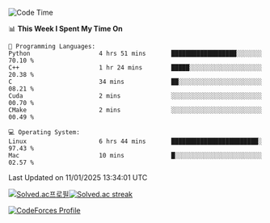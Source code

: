 
<!--START_SECTION:waka-->
![Code Time](http://img.shields.io/badge/Code%20Time-3%2C720%20hrs%205%20mins-blue)

📊 **This Week I Spent My Time On** 

```text
💬 Programming Languages: 
Python                   4 hrs 51 mins       ██████████████████░░░░░░░   70.10 % 
C++                      1 hr 24 mins        █████░░░░░░░░░░░░░░░░░░░░   20.38 % 
C                        34 mins             ██░░░░░░░░░░░░░░░░░░░░░░░   08.21 % 
Cuda                     2 mins              ░░░░░░░░░░░░░░░░░░░░░░░░░   00.70 % 
CMake                    2 mins              ░░░░░░░░░░░░░░░░░░░░░░░░░   00.49 % 

💻 Operating System: 
Linux                    6 hrs 44 mins       ████████████████████████░   97.43 % 
Mac                      10 mins             █░░░░░░░░░░░░░░░░░░░░░░░░   02.57 % 
```


 Last Updated on 11/01/2025 13:34:01 UTC
<!--END_SECTION:waka-->


[![Solved.ac프로필](http://mazassumnida.wtf/api/generate_badge?boj=hckim96)](https://solved.ac/hckim96)[![Solved.ac streak](http://mazandi.herokuapp.com/api?handle=hckim96&theme=dark)](https://solved.ac/hckim96)


[![CodeForces Profile](https://cf.leed.at?id=hckim96)](https://codeforces.com/profile/hckim96)

